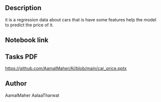 ## Description
it is a regression data about cars that is have some features help the model to predict the price of it. 

## Notebook link



## Tasks PDF
https://github.com/AamalMaher/AI/blob/main/car_price.pptx

## Author
AamalMaher
AalaaTharwat
